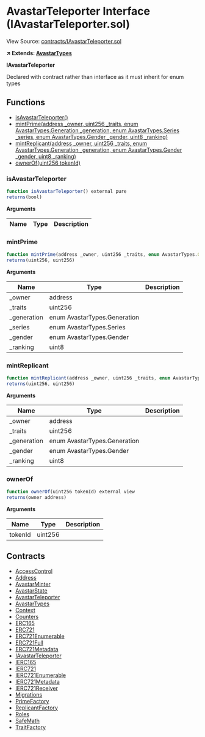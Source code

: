 # AvastarTeleporter Interface (IAvastarTeleporter.sol)

View Source: [contracts/IAvastarTeleporter.sol](../contracts/IAvastarTeleporter.sol)

**↗ Extends: [AvastarTypes](AvastarTypes.md)**

**IAvastarTeleporter**

Declared with contract rather than interface as it must inherit for enum types

## Functions

- [isAvastarTeleporter()](#isavastarteleporter)
- [mintPrime(address _owner, uint256 _traits, enum AvastarTypes.Generation _generation, enum AvastarTypes.Series _series, enum AvastarTypes.Gender _gender, uint8 _ranking)](#mintprime)
- [mintReplicant(address _owner, uint256 _traits, enum AvastarTypes.Generation _generation, enum AvastarTypes.Gender _gender, uint8 _ranking)](#mintreplicant)
- [ownerOf(uint256 tokenId)](#ownerof)

### isAvastarTeleporter

```js
function isAvastarTeleporter() external pure
returns(bool)
```

**Arguments**

| Name        | Type           | Description  |
| ------------- |------------- | -----|

### mintPrime

```js
function mintPrime(address _owner, uint256 _traits, enum AvastarTypes.Generation _generation, enum AvastarTypes.Series _series, enum AvastarTypes.Gender _gender, uint8 _ranking) external nonpayable
returns(uint256, uint256)
```

**Arguments**

| Name        | Type           | Description  |
| ------------- |------------- | -----|
| _owner | address |  | 
| _traits | uint256 |  | 
| _generation | enum AvastarTypes.Generation |  | 
| _series | enum AvastarTypes.Series |  | 
| _gender | enum AvastarTypes.Gender |  | 
| _ranking | uint8 |  | 

### mintReplicant

```js
function mintReplicant(address _owner, uint256 _traits, enum AvastarTypes.Generation _generation, enum AvastarTypes.Gender _gender, uint8 _ranking) external nonpayable
returns(uint256, uint256)
```

**Arguments**

| Name        | Type           | Description  |
| ------------- |------------- | -----|
| _owner | address |  | 
| _traits | uint256 |  | 
| _generation | enum AvastarTypes.Generation |  | 
| _gender | enum AvastarTypes.Gender |  | 
| _ranking | uint8 |  | 

### ownerOf

```js
function ownerOf(uint256 tokenId) external view
returns(owner address)
```

**Arguments**

| Name        | Type           | Description  |
| ------------- |------------- | -----|
| tokenId | uint256 |  | 

## Contracts

* [AccessControl](AccessControl.md)
* [Address](Address.md)
* [AvastarMinter](AvastarMinter.md)
* [AvastarState](AvastarState.md)
* [AvastarTeleporter](AvastarTeleporter.md)
* [AvastarTypes](AvastarTypes.md)
* [Context](Context.md)
* [Counters](Counters.md)
* [ERC165](ERC165.md)
* [ERC721](ERC721.md)
* [ERC721Enumerable](ERC721Enumerable.md)
* [ERC721Full](ERC721Full.md)
* [ERC721Metadata](ERC721Metadata.md)
* [IAvastarTeleporter](IAvastarTeleporter.md)
* [IERC165](IERC165.md)
* [IERC721](IERC721.md)
* [IERC721Enumerable](IERC721Enumerable.md)
* [IERC721Metadata](IERC721Metadata.md)
* [IERC721Receiver](IERC721Receiver.md)
* [Migrations](Migrations.md)
* [PrimeFactory](PrimeFactory.md)
* [ReplicantFactory](ReplicantFactory.md)
* [Roles](Roles.md)
* [SafeMath](SafeMath.md)
* [TraitFactory](TraitFactory.md)
